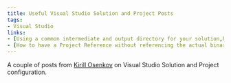 ```yaml
---
title: Useful Visual Studio Solution and Project Posts
tags: 
- Visual Studio
links:
- [Using a common intermediate and output directory for your solution,http://blogs.msdn.com/b/kirillosenkov/archive/2015/04/04/using-a-common-intermediate-and-output-directory-for-your-solution.aspx]
- [How to have a Project Reference without referencing the actual binary,http://blogs.msdn.com/b/kirillosenkov/archive/2015/04/04/how-to-have-a-project-reference-without-referencing-the-actual-binary.aspx]
---
```

A couple of posts from [Kirill Osenkov](http://blogs.msdn.com/b/kirillosenkov/) on Visual Studio Solution and Project configuration.




